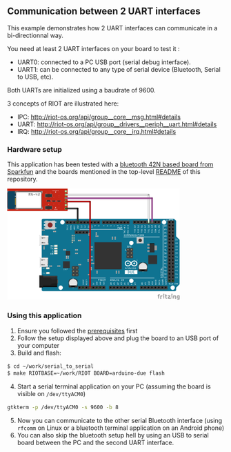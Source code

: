 ## Communication between 2 UART interfaces

This example demonstrates how 2 UART interfaces can communicate in a
bi-directionnal way.

You need at least 2 UART interfaces on your board to test it :
* UART0: connected to a PC USB port (serial debug interface).
* UART1: can be connected to any type of serial device (Bluetooth, Serial to USB, etc).

Both UARTs are initialized using a baudrate of 9600.

3 concepts of RIOT are illustrated here:
* IPC: http://riot-os.org/api/group__core__msg.html#details
* UART: http://riot-os.org/api/group__drivers__periph__uart.html#details
* IRQ: http://riot-os.org/api/group__core__irq.html#details


### Hardware setup

This application has been tested with a [bluetooth 42N based board from
Sparkfun](https://www.sparkfun.com/products/12577) and the boards mentioned in
the top-level [README](https://github.com/aabadie/riot-apps#sample-applications-using-riot-os) of this repository.

<img src="https://github.com/aabadie/riot-apps/blob/master/serial_to_serial/docs/uart_2_uart_arduino_due_bb.png" width="400">

### Using this application

1. Ensure you followed the
[prerequisites](https://github.com/aabadie/riot-apps#prerequisites) first
2. Follow the setup displayed above and plug the board to an USB port of your computer
3. Build and flash:
```bash
$ cd ~/work/serial_to_serial
$ make RIOTBASE=~/work/RIOT BOARD=arduino-due flash
```
4. Start a serial terminal application on your PC (assuming the board is
visible on `/dev/ttyACM0`)
```bash
gtkterm -p /dev/ttyACM0 -s 9600 -b 8
```
5. Now you can communicate to the other serial Bluetooth interface (using `rfcomm` on Linux or
a bluetooth terminal application on an Android phone)
6. You can also skip the bluetooth setup hell by using an USB to serial board
between the PC and the second UART interface.


